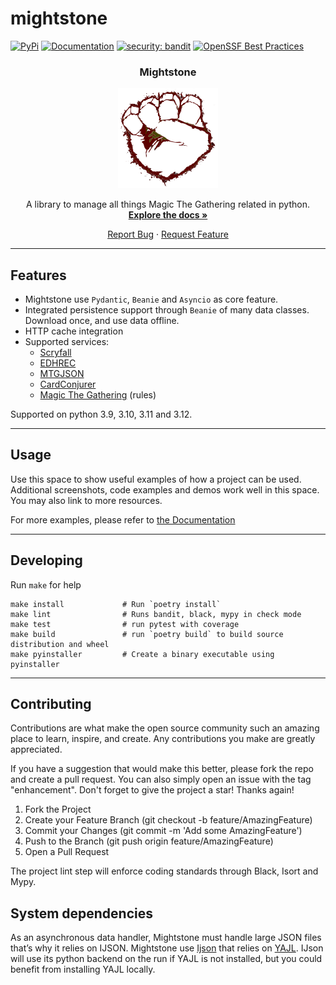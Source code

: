 # mightstone


[![PyPi](https://img.shields.io/pypi/v/mightstone.svg)](https://pypi.python.org/pypi/mightstone)
[![Documentation](https://readthedocs.org/projects/mightstone/badge/?version=latest)](https://mightstone.readthedocs.io/en/latest/?badge=latest)
[![security: bandit](https://img.shields.io/badge/security-bandit-yellow.svg)](https://github.com/PyCQA/bandit)
[![OpenSSF Best Practices](https://bestpractices.coreinfrastructure.org/projects/7037/badge)](https://bestpractices.coreinfrastructure.org/projects/7037)


<div style="text-align: center">
  <h3 style="text-align: center">Mightstone</h3>
  <a href="https://github.com/guibod/mighstone">
    <img src="docs/source/mightstone.logo.160.png" alt="Logo" width="160" height="160">
  </a>
    
  A library to manage all things Magic The Gathering related in python.<br>
  <a href="https://mightstone.readthedocs.io/en/stable/"><strong>Explore the docs »</strong></a>

<a href="https://github.com/othneildrew/Best-README-Template/issues/new?labels=bug&template=bug-report---.md">Report Bug</a>
·
<a href="https://github.com/othneildrew/Best-README-Template/issues/new?labels=enhancement&template=feature-request---.md">Request Feature</a>
  </p>
</div>

---

## Features

* Mightstone use `Pydantic`, `Beanie` and `Asyncio` as core feature.
* Integrated persistence support through `Beanie` of many data classes. Download once, and use data offline.
* HTTP cache integration
* Supported services:
  * [Scryfall](https://scryfall.com)
  * [EDHREC](https://edhrec.com/)
  * [MTGJSON](https://mtgjson.com/)
  * [CardConjurer](https://cardconjurer.com/)
  * [Magic The Gathering](https://magic.wizards.com/en/rules>) (rules)

Supported on python 3.9, 3.10, 3.11 and 3.12.

---

## Usage
Use this space to show useful examples of how a project can be used. Additional screenshots, code examples and demos work well in this space. You may also link to more resources.

For more examples, please refer to [the Documentation](https://mightstone.readthedocs.io/en/stable/)

---

## Developing

Run `make` for help

    make install             # Run `poetry install`
    make lint                # Runs bandit, black, mypy in check mode
    make test                # run pytest with coverage
    make build               # run `poetry build` to build source distribution and wheel
    make pyinstaller         # Create a binary executable using pyinstaller

---

## Contributing
Contributions are what make the open source community such an amazing place to learn, inspire, and create. Any contributions you make are greatly appreciated.

If you have a suggestion that would make this better, please fork the repo and create a pull request. You can also simply open an issue with the tag "enhancement". Don't forget to give the project a star! Thanks again!

1. Fork the Project
2. Create your Feature Branch (git checkout -b feature/AmazingFeature)
3. Commit your Changes (git commit -m 'Add some AmazingFeature')
4. Push to the Branch (git push origin feature/AmazingFeature)
5. Open a Pull Request

The project lint step will enforce coding standards through Black, Isort and Mypy.

## System dependencies
    
As an asynchronous data handler, Mightstone must handle large JSON files that’s why it relies on IJSON.
Mightstone use [Ijson](https://github.com/ICRAR/ijson) that relies on [YAJL](https://lloyd.github.io/yajl/). IJson will
use its python backend on the run if YAJL is not installed, but you could benefit from installing YAJL locally.


